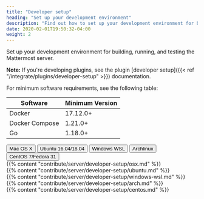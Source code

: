 ```yaml
---
title: "Developer setup"
heading: "Set up your development environment"
description: "Find out how to set up your development environment for building, running, and testing the Mattermost server."
date: 2020-02-01T19:50:32-04:00
weight: 2
---
```


Set up your development environment for building, running, and testing the Mattermost server.

**Note:** If you're developing plugins, see the plugin [developer setup]({{< ref "/integrate/plugins/developer-setup" >}}) documentation.

For minimum software requirements, see the following table:

| Software       | Minimum Version  |
|----------------|------------------|
| Docker         | 17.12.0+         |
| Docker Compose | 1.21.0+          |
| Go             | 1.18.0+          |

<div class="tab">
    <button class="tablinks active" onclick="openTab(event, 'mac')">Mac OS X</button>
    <button class="tablinks" onclick="openTab(event, 'ubuntu')">Ubuntu 16.04/18.04</button>
    <button class="tablinks" onclick="openTab(event, 'windows_wsl')">Windows WSL</button>
    <button class="tablinks" onclick="openTab(event, 'archlinux')">Archlinux</button>
    <button class="tablinks" onclick="openTab(event, 'centos')">CentOS 7/Fedora 31</button>
</div>

<div id="mac" class="tabcontent" style="display: block;">
    {{% content "contribute/server/developer-setup/osx.md" %}}
</div>

<div id="ubuntu" class="tabcontent">
    {{% content "contribute/server/developer-setup/ubuntu.md" %}}
</div>

<div id="windows_wsl" class="tabcontent">
    {{% content "contribute/server/developer-setup/windows-wsl.md" %}}
</div>

<div id="archlinux" class="tabcontent">
    {{% content "contribute/server/developer-setup/arch.md" %}}
</div>

<div id="centos" class="tabcontent">
    {{% content "contribute/server/developer-setup/centos.md" %}}
</div>
